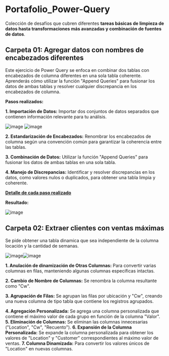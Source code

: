 # Portafolio_Power-Query
Colección de desafíos que cubren diferentes **tareas básicas de limpieza de datos hasta transformaciones más avanzadas y combinación de fuentes de datos**.

## Carpeta 01: Agregar datos con nombres de encabezados diferentes
Este ejercicio de Power Query se enfoca en combinar dos tablas con encabezados de columna diferentes en una sola tabla coherente.
Aprenderás cómo utilizar la función "Append Queries" para fusionar los datos de ambas tablas y resolver cualquier discrepancia en los encabezados de columna.

**Pasos realizados:**

**1. Importación de Datos:** Importar dos conjuntos de datos separados que contienen información relevante para tu análisis.

![image](https://github.com/Maria1899/Portafolio_Power-Query/assets/103380005/158c2b1d-21c6-48aa-b761-0b30ab1a3003) 
![image](https://github.com/Maria1899/Portafolio_Power-Query/assets/103380005/875b1f1a-d62a-43c5-bb65-58adfab6e4ad)

**2. Estandarización de Encabezados:** Renombrar los encabezados de columna según una convención común para garantizar la coherencia entre las tablas.

**3. Combinación de Datos:** Utilizar la función "Append Queries" para fusionar los datos de ambas tablas en una sola tabla.

**4. Manejo de Discrepancias:** Identificar y resolver discrepancias en los datos, como valores nulos o duplicados, para obtener una tabla limpia y coherente.

 **[Detalle de cada paso realizado](https://github.com/Maria1899/Portafolio_Power-Query/blob/main/01_Append%20Data%20with%20Different%20Column%20Headers/Solucion%20del%20desaf%C3%ADo.pdf)**

**Resultado:**

![image](https://github.com/Maria1899/Portafolio_Power-Query/assets/103380005/758d003b-2aea-474d-9c9c-39dddbf5702e)

## Carpeta 02: Extraer clientes con ventas máximas
Se pide obtener una tabla dinamica que sea independiente de la columna locación y la cantidad de semanas.

![image](https://github.com/Maria1899/Portafolio_Power-Query/assets/103380005/fbd09b17-ddd0-49ca-98eb-711b8a80a670)![image](https://github.com/Maria1899/Portafolio_Power-Query/assets/103380005/59570bed-25de-4b1e-b7f7-59fa200121e8)

**1. Anulación de dinamización de Otras Columnas:** Para convertir varias columnas en filas, manteniendo algunas columnas específicas intactas.

**2. Cambio de Nombre de Columnas:** Se renombra la columna resultante como "Cw".

**3. Agrupación de Filas:** Se agrupan las filas por ubicación y "Cw", creando una nueva columna de tipo tabla que contiene los registros agrupados.

**4. Agregación Personalizada:** Se agrega una columna personalizada que contiene el máximo valor de cada grupo en función de la columna "Valor".
**5. Eliminación de Columnas:** Se eliminan las columnas innecesarias ("Location", "Cw", "Recuento"). 
**6. Expansión de la Columna Personalizada:** Se expande la columna personalizada para obtener los valores de "Location" y "Customer" correspondientes al máximo valor de ventas.
**7. Columna Dinamizada:** Para convertir los valores únicos de "Location" en nuevas columnas.


